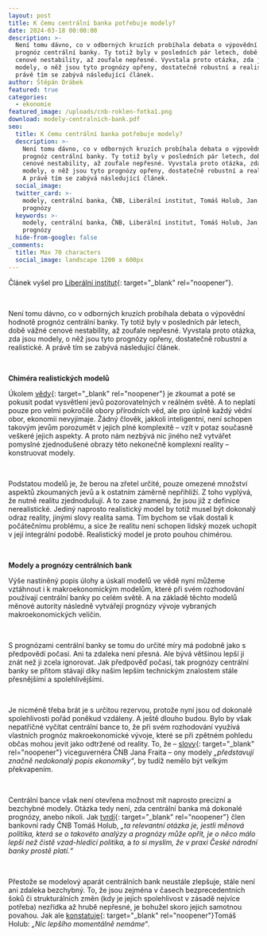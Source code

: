 ```yaml
---
layout: post
title: K čemu centrální banka potřebuje modely?
date: 2024-03-18 00:00:00
description: >-
  Není tomu dávno, co v odborných kruzích probíhala debata o výpovědní hodnotě
  prognóz centrální banky. Ty totiž byly v posledních pár letech, době vážné
  cenové nestability, až zoufale nepřesné. Vyvstala proto otázka, zda jsou
  modely, o něž jsou tyto prognózy opřeny, dostatečně robustní a realistické. A
  právě tím se zabývá následující článek.
author: Štěpán Drábek
featured: true
categories:
  - ekonomie
featured_image: /uploads/cnb-roklen-fotka1.png
download: modely-centralnich-bank.pdf
seo:
  title: K čemu centrální banka potřebuje modely?
  description: >-
    Není tomu dávno, co v odborných kruzích probíhala debata o výpovědní hodnotě
    prognóz centrální banky. Ty totiž byly v posledních pár letech, době vážné
    cenové nestability, až zoufale nepřesné. Vyvstala proto otázka, zda jsou
    modely, o něž jsou tyto prognózy opřeny, dostatečně robustní a realistické.
    A právě tím se zabývá následující článek.
  social_image:
  twitter_card: >-
    modely, centrální banka, ČNB, Liberální institut, Tomáš Holub, Jan Frait,
    prognózy
  keywords: >-
    modely, centrální banka, ČNB, Liberální institut, Tomáš Holub, Jan Frait,
    prognózy
  hide-from-google: false
_comments:
  title: Max 70 characters
  social_image: landscape 1200 x 600px
---
```

Článek vyšel pro [Liberální institut](https://libinst.cz/k-cemu-centralni-banka-potrebuje-modely/){: target="_blank" rel="noopener"}.

&nbsp;

Není tomu dávno, co v odborných kruzích probíhala debata o výpovědní hodnotě prognóz centrální banky. Ty totiž byly v posledních pár letech, době vážné cenové nestability, až zoufale nepřesné. Vyvstala proto otázka, zda jsou modely, o něž jsou tyto prognózy opřeny, dostatečně robustní a realistické. A právě tím se zabývá následující článek.

&nbsp;

**Chiméra realistických modelů**

Úkolem [<u>vědy</u>](https://libinst.cz/wp-content/uploads/2024/02/scientism_letterhead.pdf){: target="_blank" rel="noopener"} je zkoumat a poté se pokusit podat vysvětlení jevů pozorovatelných v reálném světě. A to neplatí pouze pro velmi pokročilé obory přírodních věd, ale pro úplně každý vědní obor, ekonomii nevyjímaje. Žádný člověk, jakkoli inteligentní, není schopen takovým jevům porozumět v jejich plné komplexitě – vzít v potaz současně veškeré jejich aspekty. A proto nám nezbývá nic jiného než vytvářet pomyslné zjednodušené obrazy této nekonečně komplexní reality – konstruovat modely.

&nbsp;

Podstatou modelů je, že berou na zřetel určité, pouze omezené množství aspektů zkoumaných jevů a k ostatním záměrně nepřihlíží. Z toho vyplývá, že nutně realitu zjednodušují. A to zase znamená, že jsou již z definice nerealistické. Jediný naprosto realistický model by totiž musel být dokonalý odraz reality, jinými slovy realita sama. Tím bychom se však dostali k počátečnímu problému, a sice že realitu není schopen lidský mozek uchopit v její integrální podobě. Realistický model je proto pouhou chimérou.

&nbsp;

**Modely a prognózy centrálních bank**

Výše nastíněný popis úlohy a úskalí modelů ve vědě nyní můžeme vztáhnout i k makroekonomickým modelům, které při svém rozhodování používají centrální banky po celém světě. A na základě těchto modelů měnové autority následně vytvářejí prognózy vývoje vybraných makroekonomických veličin.

&nbsp;

S prognózami centrální banky se tomu do určité míry má podobně jako s předpovědí počasí. Ani ta zdaleka není přesná. Ale bývá většinou lepší ji znát než ji zcela ignorovat. Jak předpověď počasí, tak prognózy centrální banky se přitom stávají díky našim lepším technickým znalostem stále přesnějšími a spolehlivějšími.

&nbsp;

Je nicméně třeba brát je s určitou rezervou, protože nyní jsou od dokonalé spolehlivosti pořád poněkud vzdáleny. A ještě dlouho budou. Bylo by však nepatřičné vyčítat centrální bance to, že při svém rozhodování využívá vlastních prognóz makroekonomické vývoje, které se při zpětném pohledu občas mohou jevit jako odtržené od reality. To, že – [<u>slovy</u>](https://www.cnb.cz/cs/verejnost/servis-pro-media/vystoupeni-konference-seminare/prezentace-a-vystoupeni/Monetarni-makroekonomie-a-centralni-banky-v-turbulentnich-dobach/){: target="_blank" rel="noopener"} viceguvernéra ČNB Jana Fraita – ony modely *„představují značně nedokonalý popis ekonomiky“*, by tudíž nemělo být velkým překvapením.

&nbsp;

Centrální bance však není otevřena možnost mít naprosto precizní a bezchybné modely. Otázka tedy není, zda centrální banka má dokonalé prognózy, anebo nikoli. Jak [<u>tvrdí</u>](https://roklen24.cz/clen-bankovni-rady-cnb-holub-podstatny-vliv-eura-na-realnou-konvergenci-ekonomiky-bych-necekal/){: target="_blank" rel="noopener"} člen bankovní rady ČNB Tomáš Holub, *„ta relevantní otázka je, jestli měnová politika, která se o takovéto analýzy a prognózy může opřít, je o něco málo lepší než čistě vzad-hledící politika,* a *to si myslím, že v praxi České národní banky prostě platí.“*

&nbsp;

Přestože se modelový aparát centrálních bank neustále zlepšuje, stále není ani zdaleka bezchybný. To, že jsou zejména v časech bezprecedentních šoků či strukturálních změn (kdy je jejich spolehlivost v zásadě nejvíce potřeba) nezřídka až hrubě nepřesné, je bohužel skoro jejich samotnou povahou. Jak ale [<u>konstatuje</u>](https://roklen24.cz/clen-bankovni-rady-cnb-holub-podstatny-vliv-eura-na-realnou-konvergenci-ekonomiky-bych-necekal/){: target="_blank" rel="noopener"}Tomáš Holub: *„Nic lepšího momentálně nemáme“*.